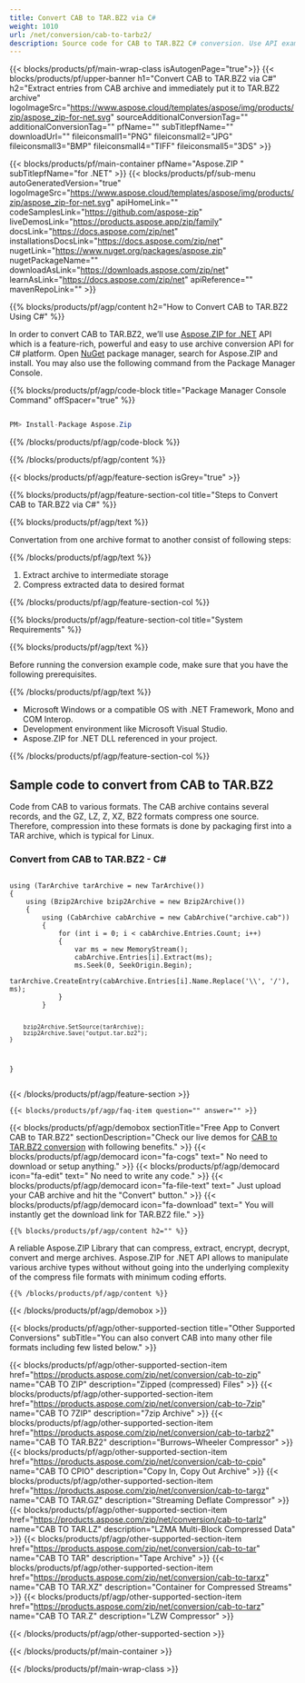 ```yaml
---
title: Convert CAB to TAR.BZ2 via C# 
weight: 1010
url: /net/conversion/cab-to-tarbz2/ 
description: Source code for CAB to TAR.BZ2 C# conversion. Use API example code for batch CAB files to TAR.BZ2 conversion within VB.NET Asp.NET or any .NET based application.
---
```


{{< blocks/products/pf/main-wrap-class isAutogenPage="true">}}
{{< blocks/products/pf/upper-banner h1="Convert CAB to TAR.BZ2 via C#" h2="Extract entries from CAB archive and immediately put it to TAR.BZ2 archive" logoImageSrc="https://www.aspose.cloud/templates/aspose/img/products/zip/aspose_zip-for-net.svg" sourceAdditionalConversionTag="" additionalConversionTag="" pfName="" subTitlepfName="" downloadUrl="" fileiconsmall1="PNG" fileiconsmall2="JPG" fileiconsmall3="BMP" fileiconsmall4="TIFF" fileiconsmall5="3DS" >}}

{{< blocks/products/pf/main-container pfName="Aspose.ZIP " subTitlepfName="for .NET" >}}
{{< blocks/products/pf/sub-menu autoGeneratedVersion="true" logoImageSrc="https://www.aspose.cloud/templates/aspose/img/products/zip/aspose_zip-for-net.svg" apiHomeLink="" codeSamplesLink="https://github.com/aspose-zip" liveDemosLink="https://products.aspose.app/zip/family" docsLink="https://docs.aspose.com/zip/net" installationsDocsLink="https://docs.aspose.com/zip/net" nugetLink="https://www.nuget.org/packages/aspose.zip" nugetPackageName="" downloadAsLink="https://downloads.aspose.com/zip/net" learnAsLink="https://docs.aspose.com/zip/net" apiReference="" mavenRepoLink="" >}}

{{% blocks/products/pf/agp/content h2="How to Convert CAB to TAR.BZ2 Using C#" %}}

 In order to convert CAB to TAR.BZ2, we’ll use
 [Aspose.ZIP for .NET](https://products.aspose.com/zip/net) 
 API which is a feature-rich, powerful and easy to use archive conversion API for C# platform. Open
 [NuGet](https://www.nuget.org/packages/aspose.zip) 
 package manager, search for
 Aspose.ZIP and install. You may also use the following command from the Package Manager Console.

{{% blocks/products/pf/agp/code-block title="Package Manager Console Command" offSpacer="true" %}}

```cs

PM> Install-Package Aspose.Zip

```

{{% /blocks/products/pf/agp/code-block %}}

{{% /blocks/products/pf/agp/content %}}

{{< blocks/products/pf/agp/feature-section isGrey="true" >}}

{{% blocks/products/pf/agp/feature-section-col title="Steps to Convert CAB to TAR.BZ2 via C#" %}}

{{% blocks/products/pf/agp/text %}}

Convertation from one archive format to another consist of following steps:

{{% /blocks/products/pf/agp/text %}}

1.  Extract archive to intermediate storage
1.  Compress extracted data to desired format

{{% /blocks/products/pf/agp/feature-section-col %}}

{{% blocks/products/pf/agp/feature-section-col title="System Requirements" %}}

{{% blocks/products/pf/agp/text %}}

 Before running the conversion example code, make sure that you have the following prerequisites.

{{% /blocks/products/pf/agp/text %}}

-  Microsoft Windows or a compatible OS with .NET Framework, Mono and COM Interop.
-  Development environment like Microsoft Visual Studio.
-  Aspose.ZIP for .NET DLL referenced in your project.

{{% /blocks/products/pf/agp/feature-section-col %}}

<h2 class="h2title">
     Sample code to convert from CAB to TAR.BZ2 
    </h2>
    <p>
		Code from CAB to various formats. The CAB archive contains several records, and the GZ, LZ, Z, XZ, BZ2 formats compress one source. Therefore, compression into these formats is done by packaging first into a TAR archive, which is typical for Linux.
    </p>
	<div class="codeblock" id="code">
     <h3>
      Convert from CAB to TAR.BZ2 - C#
     </h3>
     <pre><code class="cs">
using (TarArchive tarArchive = new TarArchive())
{
    using (Bzip2Archive bzip2Archive = new Bzip2Archive())
    {
        using (CabArchive cabArchive = new CabArchive("archive.cab"))
        {
            for (int i = 0; i < cabArchive.Entries.Count; i++)
            {
                var ms = new MemoryStream();
                cabArchive.Entries[i].Extract(ms);
                ms.Seek(0, SeekOrigin.Begin);
                tarArchive.CreateEntry(cabArchive.Entries[i].Name.Replace('\\', '/'), ms);
            }
        }

        bzip2Archive.SetSource(tarArchive);
        bzip2Archive.Save("output.tar.bz2");
    }
}
</code></pre>
</div>

{{< /blocks/products/pf/agp/feature-section >}}

    {{< blocks/products/pf/agp/faq-item question="" answer="" >}}
 

<!-- aboutfile Starts -->

{{< blocks/products/pf/agp/demobox sectionTitle="Free App to Convert CAB to TAR.BZ2" sectionDescription="Check our live demos for [CAB to TAR.BZ2 conversion](https://products.aspose.app/zip/conversion/cab-to-tarbz2) with following benefits." >}}
        {{< blocks/products/pf/agp/democard icon="fa-cogs" text=" No need to download or setup anything." >}}
        {{< blocks/products/pf/agp/democard icon="fa-edit" text=" No need to write any code." >}}
        {{< blocks/products/pf/agp/democard icon="fa-file-text" text=" Just upload your CAB archive and hit the \"Convert\" button." >}}
        {{< blocks/products/pf/agp/democard icon="fa-download" text=" You will instantly get the download link for TAR.BZ2 file." >}}

    {{% blocks/products/pf/agp/content h2="" %}}

 A reliable Aspose.ZIP Library that can compress, extract, encrypt, decrypt, convert and merge archives. Aspose.ZIP for .NET API allows to manipulate various archive types without without going into the underlying complexity of the compress file formats with minimum coding efforts.


    {{% /blocks/products/pf/agp/content %}}

{{< /blocks/products/pf/agp/demobox >}}

<!-- aboutfile Ends -->

{{< blocks/products/pf/agp/other-supported-section title="Other Supported Conversions" subTitle="You can also convert CAB into many other file formats including few listed below." >}}

{{< blocks/products/pf/agp/other-supported-section-item href="https://products.aspose.com/zip/net/conversion/cab-to-zip" name="CAB TO ZIP" description="Zipped (compressed) Files" >}}
{{< blocks/products/pf/agp/other-supported-section-item href="https://products.aspose.com/zip/net/conversion/cab-to-7zip" name="CAB TO 7ZIP" description="7zip Archive" >}}
{{< blocks/products/pf/agp/other-supported-section-item href="https://products.aspose.com/zip/net/conversion/cab-to-tarbz2" name="CAB TO TAR.BZ2" description="Burrows–Wheeler Compressor" >}}
{{< blocks/products/pf/agp/other-supported-section-item href="https://products.aspose.com/zip/net/conversion/cab-to-cpio" name="CAB TO CPIO" description="Copy In, Copy Out Archive" >}}
{{< blocks/products/pf/agp/other-supported-section-item href="https://products.aspose.com/zip/net/conversion/cab-to-targz" name="CAB TO TAR.GZ" description="Streaming Deflate Compressor" >}}
{{< blocks/products/pf/agp/other-supported-section-item href="https://products.aspose.com/zip/net/conversion/cab-to-tarlz" name="CAB TO TAR.LZ" description="LZMA Multi-Block Compressed Data" >}}
{{< blocks/products/pf/agp/other-supported-section-item href="https://products.aspose.com/zip/net/conversion/cab-to-tar" name="CAB TO TAR" description="Tape Archive" >}}
{{< blocks/products/pf/agp/other-supported-section-item href="https://products.aspose.com/zip/net/conversion/cab-to-tarxz" name="CAB TO TAR.XZ" description="Container for Compressed Streams" >}}
{{< blocks/products/pf/agp/other-supported-section-item href="https://products.aspose.com/zip/net/conversion/cab-to-tarz" name="CAB TO TAR.Z" description="LZW Compressor" >}}

{{< /blocks/products/pf/agp/other-supported-section >}}

{{< /blocks/products/pf/main-container >}}
    
{{< /blocks/products/pf/main-wrap-class >}}